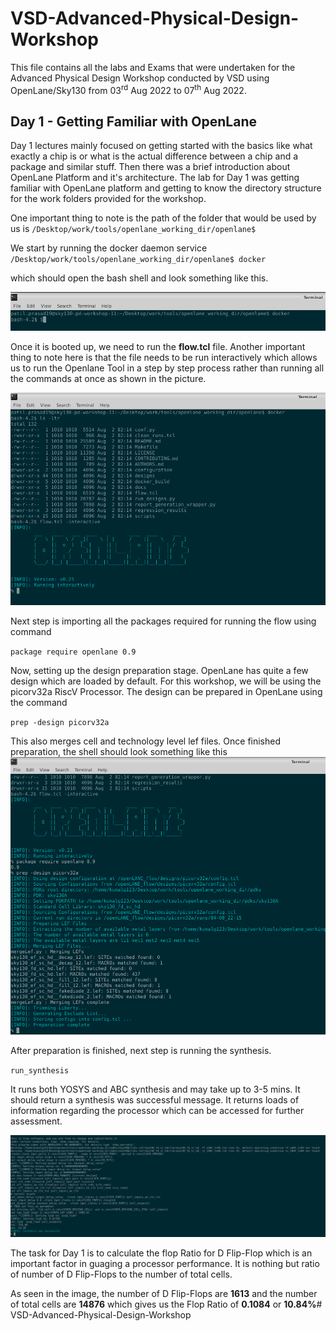 # VSD-Advanced-Physical-Design-Workshop

This file contains all the labs and Exams that were undertaken for the Advanced Physical Design Workshop conducted by VSD using OpenLane/Sky130 from 03<sup>rd</sup> Aug 2022 to 07<sup>th</sup> Aug 2022.

## Day 1 - Getting Familiar with OpenLane

Day 1 lectures mainly focused on getting started with the basics like what exactly a chip is or what is the actual difference between a chip and a package and similar stuff. Then there was a brief introduction about OpenLane Platform and it's architecture.
The lab for Day 1 was getting familiar with OpenLane platform and getting to know the directory structure for the work folders provided for the workshop.

One important thing to note is the path of the folder that would be used by us is
`/Desktop/work/tools/openlane_working_dir/openlane$`

We start by running the docker daemon service
`/Desktop/work/tools/openlane_working_dir/openlane$ docker`

which should open the bash shell and look something like this.

![Getting Started](./bash.png)

Once it is booted up, we need to run the **flow.tcl** file. Another important thing to note here is that the file needs to be run interactively which allows us to run the Openlane Tool in a step by step process rather than running all the commands at once as shown in the picture.

![OpenLane Tool](./flowtcl.png)

Next step is importing all the packages required for running the flow using command

`package require openlane 0.9`

Now, setting up the design preparation stage. OpenLane has quite a few design which are loaded by default. For this workshop, we will be using the picorv32a RiscV Processor. The design can be prepared in OpenLane using the command

`prep -design picorv32a` 

This also merges cell and technology level lef files. Once finished preparation, the shell should look something like this
![Prepare the Design](./PrepDesign.png)

After preparation is finished, next step is running the synthesis.

`run_synthesis`

It runs both YOSYS and ABC synthesis and may take up to 3-5 mins. It should return a synthesis was successful message. It returns loads of information regarding the processor which can be accessed for further assessment.

![Successful Synthesis](./synthesis.png)

The task for Day 1 is to calculate the flop Ratio for D Flip-Flop which is an important factor in guaging a processor performance. It is nothing but ratio of number of D Flip-Flops to the number of total cells.

As seen in the image, the number of D Flip-Flops are **1613** and the number of total cells are **14876** which gives us the Flop Ratio of **0.1084** or **10.84%**#   V S D - A d v a n c e d - P h y s i c a l - D e s i g n - W o r k s h o p 
 
 